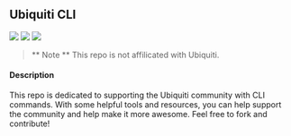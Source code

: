 ## Ubiquiti CLI ##

![](https://img.shields.io/badge/Support-Ubiquiti-blue.svg)
![](https://img.shields.io/badge/Maintainer-samuelbailey123-darkgreen)
![](https://img.shields.io/badge/License-MIT-red.svg)


> ** Note **
This repo is not affilicated with Ubiquiti.

#### Description ####
This repo is dedicated to supporting the Ubiquiti community with CLI commands. With some helpful tools and resources, you can help support the community and help make it more awesome. Feel free to fork and contribute! 
